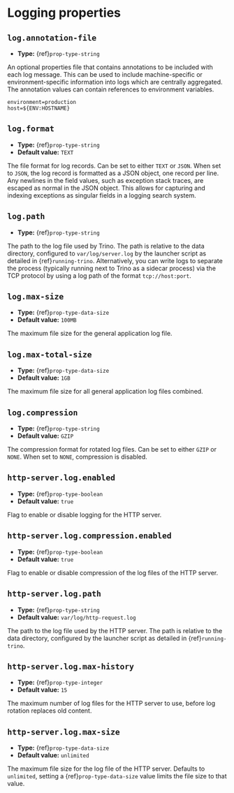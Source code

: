 # Logging properties

## `log.annotation-file`

- **Type:** {ref}`prop-type-string`

An optional properties file that contains annotations to be included with
each log message. This can be used to include machine-specific or
environment-specific information into logs which are centrally aggregated.
The annotation values can contain references to environment variables.

```properties
environment=production
host=${ENV:HOSTNAME}
```

## `log.format`

- **Type:** {ref}`prop-type-string`
- **Default value:** `TEXT`

The file format for log records. Can be set to either `TEXT` or `JSON`. When
set to `JSON`, the log record is formatted as a JSON object, one record per
line. Any newlines in the field values, such as exception stack traces, are
escaped as normal in the JSON object. This allows for capturing and indexing
exceptions as singular fields in a logging search system.

## `log.path`

- **Type:** {ref}`prop-type-string`

The path to the log file used by Trino. The path is relative to the data
directory, configured to `var/log/server.log` by the launcher script as
detailed in {ref}`running-trino`. Alternatively, you can write logs to separate
the process (typically running next to Trino as a sidecar process) via the TCP
protocol by using a log path of the format `tcp://host:port`.

## `log.max-size`

- **Type:** {ref}`prop-type-data-size`
- **Default value:** `100MB`

The maximum file size for the general application log file.

## `log.max-total-size`

- **Type:** {ref}`prop-type-data-size`
- **Default value:** `1GB`

The maximum file size for all general application log files combined.

## `log.compression`

- **Type:** {ref}`prop-type-string`
- **Default value:** `GZIP`

The compression format for rotated log files. Can be set to either `GZIP` or `NONE`. When
set to `NONE`, compression is disabled.

## `http-server.log.enabled`

- **Type:** {ref}`prop-type-boolean`
- **Default value:** `true`

Flag to enable or disable logging for the HTTP server.

## `http-server.log.compression.enabled`

- **Type:** {ref}`prop-type-boolean`
- **Default value:** `true`

Flag to enable or disable compression of the log files of the HTTP server.

## `http-server.log.path`

- **Type:** {ref}`prop-type-string`
- **Default value:** `var/log/http-request.log`

The path to the log file used by the HTTP server. The path is relative to
the data directory, configured by the launcher script as detailed in
{ref}`running-trino`.

## `http-server.log.max-history`

- **Type:** {ref}`prop-type-integer`
- **Default value:** `15`

The maximum number of log files for the HTTP server to use, before
log rotation replaces old content.

## `http-server.log.max-size`

- **Type:** {ref}`prop-type-data-size`
- **Default value:** `unlimited`

The maximum file size for the log file of the HTTP server. Defaults to
`unlimited`, setting a {ref}`prop-type-data-size` value limits the file size
to that value.
